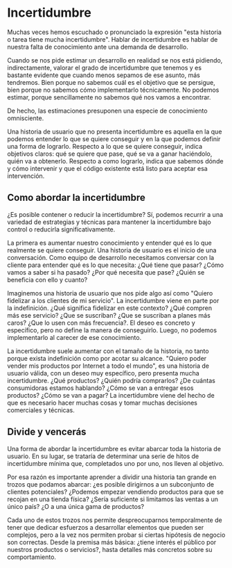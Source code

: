 # Incertidumbre

Muchas veces hemos escuchado o pronunciado la expresión "esta historia o tarea tiene mucha incertidumbre". Hablar de incertidumbre es hablar de nuestra falta de conocimiento ante una demanda de desarrollo.

Cuando se nos pide estimar un desarrollo en realidad se nos está pidiendo, indirectamente, valorar el grado de incertidumbre que tenemos y es bastante evidente que cuando menos sepamos de ese asunto, más tendremos. Bien porque no sabemos cuál es el objetivo que se persigue, bien porque no sabemos cómo implementarlo técnicamente. No podemos estimar, porque sencillamente no sabemos qué nos vamos a encontrar.

De hecho, las estimaciones presuponen una especie de conocimiento omnisciente.

Una historia de usuario que no presenta incertidumbre es aquella en la que podemos entender lo que se quiere conseguir y en la que podemos definir una forma de lograrlo. Respecto a lo que se quiere conseguir, indica objetivos claros: qué se quiere que pase, qué se va a ganar haciéndolo, quién va a obtenerlo. Respecto a como lograrlo, indica que sabemos dónde y cómo intervenir y que el código existente está listo para aceptar esa intervención.

## Como abordar la incertidumbre

¿Es posible contener o reducir la incertidumbre? Sí, podemos recurrir a una variedad de estrategias y técnicas para mantener la incertidumbre bajo control o reducirla significativamente.

La primera es aumentar nuestro conocimiento y entender qué es lo que realmente se quiere conseguir. Una historia de usuario es el inicio de una conversación. Como equipo de desarrollo necesitamos conversar con la cliente para entender qué es lo que necesita: ¿Qué tiene que pasar? ¿Cómo vamos a saber si ha pasado? ¿Por qué necesita que pase? ¿Quién se beneficia con ello y cuanto?

Imaginemos una historia de usuario que nos pide algo así como "Quiero fidelizar a los clientes de mi servicio". La incertidumbre viene en parte por la indefinición. ¿Qué significa fidelizar en este contexto? ¿Qué compren más ese servicio? ¿Que se suscriban? ¿Que se suscriban a planes más caros? ¿Que lo usen con más frecuencia?. El deseo es concreto y específico, pero no define la manera de conseguirlo. Luego, no podemos implementarlo al carecer de ese conocimiento.

La incertidumbre suele aumentar con el tamaño de la historia, no tanto porque exista indefinición como por acotar su alcance. "Quiero poder vender mis productos por Internet a todo el mundo", es una historia de usuario válida, con un deseo muy específico, pero presenta mucha incertidumbre. ¿Qué productos? ¿Quién podría comprarlos? ¿De cuántas consumidoras estamos hablando? ¿Cómo se van a entregar esos productos? ¿Cómo se van a pagar? La incertidumbre viene del hecho de que es necesario hacer muchas cosas y tomar muchas decisiones comerciales y técnicas.

## Divide y vencerás

Una forma de abordar la incertidumbre es evitar abarcar toda la historia de usuario. En su lugar, se trataría de determinar una serie de hitos de incertidumbre mínima que, completados uno por uno, nos lleven al objetivo.

Por esa razón es importante aprender a dividir una historia tan grande en trozos que podamos abarcar: ¿es posible dirigirnos a un subconjunto de clientes potenciales? ¿Podemos empezar vendiendo productos para que se recojan en una tienda física? ¿Sería suficiente si limitamos las ventas a un único país? ¿O a una única gama de productos?

Cada uno de estos trozos nos permite despreocuparnos temporalmente de tener que dedicar esfuerzos a desarrollar elementos que pueden ser complejos, pero a la vez nos permiten probar si ciertas hipótesis de negocio son correctas. Desde la premisa más básica: ¿tiene interés el público por nuestros productos o servicios?, hasta detalles más concretos sobre su comportamiento. 

